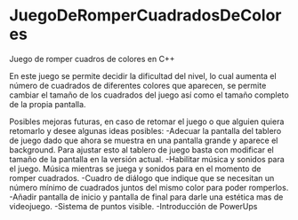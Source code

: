 # JuegoDeRomperCuadradosDeColores
Juego de romper cuadros de colores en C++

En este juego se permite decidir la dificultad del nivel, lo cual aumenta el número de cuadrados de diferentes colores que aparecen, se permite cambiar el tamaño de los cuadrados del juego así como el tamaño completo de la propia pantalla.

Posibles mejoras futuras, en caso de retomar el juego o que alguien quiera retomarlo y desee algunas ideas posibles:
-Adecuar la pantalla del tablero de juego dado que ahora se muestra en una pantalla grande y aparece el background. Para ajustar esto al tablero de juego basta con modificar el tamaño de la pantalla en la versión actual.
-Habilitar música y sonidos para el juego. Música mientras se juega y sonidos para en el momento de romper cuadrados.
-Cuadro de diálogo que indique que se necesitan un número mínimo de cuadrados juntos del mismo color para poder romperlos.
-Añadir pantalla de inicio y pantalla de final para darle una estética mas de videojuego.
-Sistema de puntos visible.
-Introducción de PowerUps
